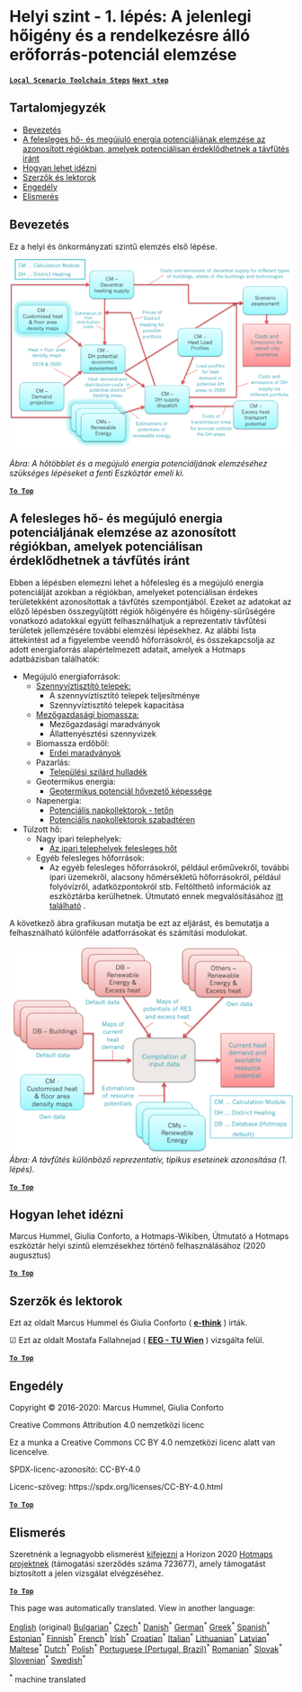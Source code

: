 <h1><a class="anchor" id="local-level---step-1--analysis-of-current-heat-demand-and-available-resource-potentials" href="#local-level---step-1--analysis-of-current-heat-demand-and-available-resource-potentials"><i class="fa fa-link"></i></a>Helyi szint - 1. lépés: A jelenlegi hőigény és a rendelkezésre álló erőforrás-potenciál elemzése</h1><p> <a href="guide-local-and-municipal-levels#the-hotmaps-scenario-toolchain-different-steps"><strong><code>Local Scenario Toolchain Steps</code></strong></a> <a href="step-2-Calculation-of-future-heat-demand-and-gross-floor-area-density-maps"><strong><code>Next step</code></strong></a></p><h2><a class="anchor" id="table-of-contents" href="#table-of-contents"><i class="fa fa-link"></i></a> Tartalomjegyzék</h2><ul><li> <a href="#introduction">Bevezetés</a></li><li> <a href="#analysis-of-potentials-for-excess-heat-and-renewable-energy-in-the-identified-regions-with-potential-interest-for-district-heating">A felesleges hő- és megújuló energia potenciáljának elemzése az azonosított régiókban, amelyek potenciálisan érdeklődhetnek a távfűtés iránt</a></li><li> <a href="#how-to-cite">Hogyan lehet idézni</a></li><li> <a href="#authors-and-reviewers">Szerzők és lektorok</a></li><li> <a href="#license">Engedély</a></li><li> <a href="#acknowledgement">Elismerés</a></li></ul><h2><a class="anchor" id="introduction" href="#introduction"><i class="fa fa-link"></i></a> Bevezetés</h2><p> Ez a helyi és önkormányzati szintű elemzés első lépése.</p><img src="/en/Step-1-Analysis-of-current-heat-demand-and-available-resource-potentials/Hotmaps_Local_Toolchain_Step_1final.png"/><p> <em>Ábra: A hőtöbblet és a megújuló energia potenciáljának elemzéséhez szükséges lépéseket a fenti Eszköztár emeli ki.</em></p><p> <a href="#table-of-contents"><strong><code>To Top</code></strong></a></p><h2><a class="anchor" id="analysis-of-potentials-for-excess-heat-and-renewable-energy-in-the-identified-regions-with-potential-interest-for-district-heating" href="#analysis-of-potentials-for-excess-heat-and-renewable-energy-in-the-identified-regions-with-potential-interest-for-district-heating"><i class="fa fa-link"></i></a> A felesleges hő- és megújuló energia potenciáljának elemzése az azonosított régiókban, amelyek potenciálisan érdeklődhetnek a távfűtés iránt</h2><p> Ebben a lépésben elemezni lehet a hőfelesleg és a megújuló energia potenciálját azokban a régiókban, amelyeket potenciálisan érdekes területekként azonosítottak a távfűtés szempontjából. Ezeket az adatokat az előző lépésben összegyűjtött régiók hőigényére és hőigény-sűrűségére vonatkozó adatokkal együtt felhasználhatjuk a reprezentatív távfűtési területek jellemzésére további elemzési lépésekhez. Az alábbi lista áttekintést ad a figyelembe veendő hőforrásokról, és összekapcsolja az adott energiaforrás alapértelmezett adatait, amelyek a Hotmaps adatbázisban találhatók:</p><ul><li> Megújuló energiaforrások:<ul><li> <a href="https://gitlab.com/hotmaps/potential/WWTP">Szennyvíztisztító telepek:</a><ul><li> A szennyvíztisztító telepek teljesítménye</li><li> Szennyvíztisztító telepek kapacitása</li></ul></li><li> <a href="https://gitlab.com/hotmaps/potential/potential_biomass">Mezőgazdasági biomassza:</a><ul><li> Mezőgazdasági maradványok</li><li> Állattenyésztési szennyvizek</li></ul></li><li> Biomassza erdőből:<ul><li> <a href="https://gitlab.com/hotmaps/potential/potential_forest">Erdei maradványok</a></li></ul></li><li> Pazarlás:<ul><li> <a href="https://gitlab.com/hotmaps/potential/potential_municipal_solid_waste">Települési szilárd hulladék</a></li></ul></li><li> Geotermikus energia:<ul><li> <a href="https://gitlab.com/hotmaps/potential/potential_geothermal_raster">Geotermikus potenciál hővezető képessége</a></li></ul></li><li> Napenergia:<ul><li> <a href="https://gitlab.com/hotmaps/potential/potential_solarthermal_collectors_rooftop">Potenciális napkollektorok - tetőn</a></li><li> <a href="https://gitlab.com/hotmaps/potential/potential_solarthermal_collectors_open_field">Potenciális napkollektorok szabadtéren</a></li></ul></li></ul></li><li> Túlzott hő:<ul><li> Nagy ipari telephelyek:<ul><li> <a href="https://gitlab.com/hotmaps/industrial_sites/industrial_sites_industryBenchmarks">Az ipari telephelyek felesleges hőt</a></li></ul></li><li> Egyéb felesleges hőforrások:<ul><li> Az egyéb felesleges hőforrásokról, például erőművekről, további ipari üzemekről, alacsony hőmérsékletű hőforrásokról, például folyóvízről, adatközpontokról stb. Feltölthető információk az eszköztárba kerülhetnek. Útmutató ennek megvalósításához <a href="https://wiki.hotmaps.eu/en/CM-Add-industry-plant">itt található</a> .</li></ul></li></ul></li></ul><p> A következő ábra grafikusan mutatja be ezt az eljárást, és bemutatja a felhasználható különféle adatforrásokat és számítási modulokat.<br/><br/><img src="/en/Step-1-Analysis-of-current-heat-demand-and-available-resource-potentials/Wiki-local-detailed-Step-1final.png"/> <em>Ábra: A távfűtés különböző reprezentatív, tipikus eseteinek azonosítása (1. lépés).</em><br/></p><p> <a href="#table-of-contents"><strong><code>To Top</code></strong></a></p><h2><a class="anchor" id="how-to-cite" href="#how-to-cite"><i class="fa fa-link"></i></a> Hogyan lehet idézni</h2><p> Marcus Hummel, Giulia Conforto, a Hotmaps-Wikiben, Útmutató a Hotmaps eszköztár helyi szintű elemzésekhez történő felhasználásához (2020 augusztus)</p><p><ins> <code><strong><a href="#table-of-contents">To Top</a></strong></code></ins></p><h2><a class="anchor" id="authors-and-reviewers" href="#authors-and-reviewers"><i class="fa fa-link"></i></a> Szerzők és lektorok</h2><p> Ezt az oldalt Marcus Hummel és Giulia Conforto ( <strong><a href="https://e-think.ac.at">e-think</a></strong> ) írták.</p><p> ☑ Ezt az oldalt Mostafa Fallahnejad ( <strong><a href="https://eeg.tuwien.ac.at/">EEG - TU Wien</a></strong> ) vizsgálta felül.</p><p> <a href="#table-of-contents"><strong><code>To Top</code></strong></a></p><h2><a class="anchor" id="license" href="#license"><i class="fa fa-link"></i></a> Engedély</h2><p> Copyright © 2016-2020: Marcus Hummel, Giulia Conforto</p><p> Creative Commons Attribution 4.0 nemzetközi licenc</p><p> Ez a munka a Creative Commons CC BY 4.0 nemzetközi licenc alatt van licencelve.</p><p> SPDX-licenc-azonosító: CC-BY-4.0</p><p> Licenc-szöveg: https://spdx.org/licenses/CC-BY-4.0.html</p><p> <a href="#table-of-contents"><strong><code>To Top</code></strong></a></p><h2><a class="anchor" id="acknowledgement" href="#acknowledgement"><i class="fa fa-link"></i></a> Elismerés</h2><p> Szeretnénk a legnagyobb elismerést <a href="https://www.hotmaps-project.eu">kifejezni</a> a Horizon 2020 <a href="https://www.hotmaps-project.eu">Hotmaps projektnek</a> (támogatási szerződés száma 723677), amely támogatást biztosított a jelen vizsgálat elvégzéséhez.</p><p><ins> <code><strong><a href="#table-of-contents">To Top</a></strong></code></ins></p>
<!--- THIS IS A SUPER UNIQUE IDENTIFIER -->

This page was automatically translated. View in another language:

[English](../en/Step-1-Analysis-of-current-heat-demand-and-available-resource-potentials) (original) [Bulgarian](../bg/Step-1-Analysis-of-current-heat-demand-and-available-resource-potentials)<sup>\*</sup> [Czech](../cs/Step-1-Analysis-of-current-heat-demand-and-available-resource-potentials)<sup>\*</sup> [Danish](../da/Step-1-Analysis-of-current-heat-demand-and-available-resource-potentials)<sup>\*</sup> [German](../de/Step-1-Analysis-of-current-heat-demand-and-available-resource-potentials)<sup>\*</sup> [Greek](../el/Step-1-Analysis-of-current-heat-demand-and-available-resource-potentials)<sup>\*</sup> [Spanish](../es/Step-1-Analysis-of-current-heat-demand-and-available-resource-potentials)<sup>\*</sup> [Estonian](../et/Step-1-Analysis-of-current-heat-demand-and-available-resource-potentials)<sup>\*</sup> [Finnish](../fi/Step-1-Analysis-of-current-heat-demand-and-available-resource-potentials)<sup>\*</sup> [French](../fr/Step-1-Analysis-of-current-heat-demand-and-available-resource-potentials)<sup>\*</sup> [Irish](../ga/Step-1-Analysis-of-current-heat-demand-and-available-resource-potentials)<sup>\*</sup> [Croatian](../hr/Step-1-Analysis-of-current-heat-demand-and-available-resource-potentials)<sup>\*</sup>  [Italian](../it/Step-1-Analysis-of-current-heat-demand-and-available-resource-potentials)<sup>\*</sup> [Lithuanian](../lt/Step-1-Analysis-of-current-heat-demand-and-available-resource-potentials)<sup>\*</sup> [Latvian](../lv/Step-1-Analysis-of-current-heat-demand-and-available-resource-potentials)<sup>\*</sup> [Maltese](../mt/Step-1-Analysis-of-current-heat-demand-and-available-resource-potentials)<sup>\*</sup> [Dutch](../nl/Step-1-Analysis-of-current-heat-demand-and-available-resource-potentials)<sup>\*</sup> [Polish](../pl/Step-1-Analysis-of-current-heat-demand-and-available-resource-potentials)<sup>\*</sup> [Portuguese (Portugal, Brazil)](../pt/Step-1-Analysis-of-current-heat-demand-and-available-resource-potentials)<sup>\*</sup> [Romanian](../ro/Step-1-Analysis-of-current-heat-demand-and-available-resource-potentials)<sup>\*</sup> [Slovak](../sk/Step-1-Analysis-of-current-heat-demand-and-available-resource-potentials)<sup>\*</sup> [Slovenian](../sl/Step-1-Analysis-of-current-heat-demand-and-available-resource-potentials)<sup>\*</sup> [Swedish](../sv/Step-1-Analysis-of-current-heat-demand-and-available-resource-potentials)<sup>\*</sup> 

<sup>\*</sup> machine translated
